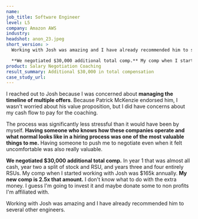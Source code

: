 ```yaml
---
name:
job_title: Software Engineer
level: L5
company: Amazon AWS 
industry:
headshot: anon_23.jpeg
short_version: >
  Working with Josh was amazing and I have already recommended him to several other engineers. Having someone who knows how these companies operate and what normal looks like in a hiring process was one of the most valuable things to me. 

  **We negotiated $30,000 additional total comp.** My comp when I started working with Josh was $165k annually. **My new comp is 2.5x that amount.** I don't know what to do with the extra money. I guess I'm going to invest it and maybe donate some to non profits I'm affiliated with.
product: Salary Negotiation Coaching
result_summary: Additional $30,000 in total compensation
case_study_url:
---
```

I reached out to Josh because I was concerned about **managing the timeline of multiple offers**. Because Patrick McKenzie endorsed him, I wasn't worried about his value proposition, but I did have concerns about my cash flow to pay for the coaching.

The process was significantly less stressful than it would have been by myself. **Having someone who knows how these companies operate and what normal looks like in a hiring process was one of the most valuable things to me.** Having someone to push me to negotiate even when it felt uncomfortable was also really valuable.

**We negotiated $30,000 additional total comp.** In year 1 that was almost all cash, year two a split of stock and RSU, and years three and four entirely RSUs. My comp when I started working with Josh was $165k annually. **My new comp is 2.5x that amount.** I don't know what to do with the extra money. I guess I'm going to invest it and maybe donate some to non profits I'm affiliated with.

Working with Josh was amazing and I have already recommended him to several other engineers.